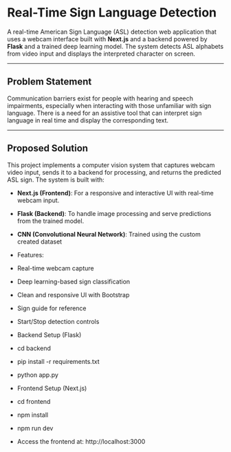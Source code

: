 #  Real-Time Sign Language Detection

A real-time American Sign Language (ASL) detection web application that uses a webcam interface built with **Next.js** and a backend powered by **Flask** and a trained deep learning model. The system detects ASL alphabets from video input and displays the interpreted character on screen.

---

##  Problem Statement

Communication barriers exist for people with hearing and speech impairments, especially when interacting with those unfamiliar with sign language. There is a need for an assistive tool that can interpret sign language in real time and display the corresponding text.

---

##  Proposed Solution

This project implements a computer vision system that captures webcam video input, sends it to a backend for processing, and returns the predicted ASL sign. The system is built with:

- **Next.js (Frontend)**: For a responsive and interactive UI with real-time webcam input.
- **Flask (Backend)**: To handle image processing and serve predictions from the trained model.
- **CNN (Convolutional Neural Network)**: Trained using the custom created dataset

-  Features:
- Real-time webcam capture
- Deep learning-based sign classification
- Clean and responsive UI with Bootstrap
- Sign guide for reference
- Start/Stop detection controls

- Backend Setup (Flask)
- cd backend
- pip install -r requirements.txt
- python app.py

- Frontend Setup (Next.js)
- cd frontend
- npm install
- npm run dev
- Access the frontend at: http://localhost:3000

